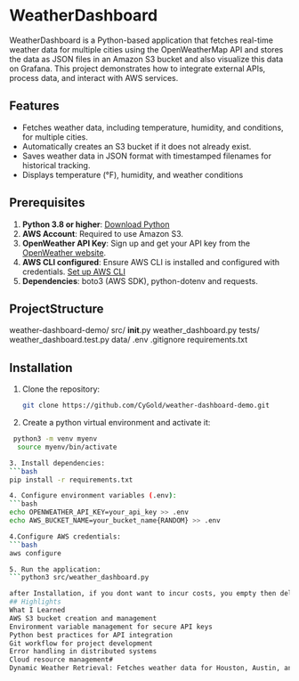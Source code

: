 # WeatherDashboard

WeatherDashboard is a Python-based application that fetches real-time weather data for multiple cities using the OpenWeatherMap API and stores the data as JSON files in an Amazon S3 bucket and also visualize this data on Grafana. 
This project demonstrates how to integrate external APIs, process data, and interact with AWS services.

## Features

- Fetches weather data, including temperature, humidity, and conditions, for multiple cities.
- Automatically creates an S3 bucket if it does not already exist.
- Saves weather data in JSON format with timestamped filenames for historical tracking.
- Displays temperature (°F), humidity, and weather conditions

## Prerequisites

1. **Python 3.8 or higher**:  [Download Python](https://www.python.org/downloads/)
2. **AWS Account**: Required to use Amazon S3.
3. **OpenWeather API Key**: Sign up and get your API key from the [OpenWeather website](https://openweathermap.org/api).
4. **AWS CLI configured**: Ensure AWS CLI is installed and configured with credentials. [Set up AWS CLI](https://docs.aws.amazon.com/cli/latest/userguide/cli-configure-quickstart.html)
5. **Dependencies**: boto3 (AWS SDK), python-dotenv and requests.

## ProjectStructure

weather-dashboard-demo/
  src/
    __init__.py
    weather_dashboard.py
  tests/
    weather_dashboard.test.py
  data/
  .env
  .gitignore
  requirements.txt

## Installation

1. Clone the repository:
   ```bash
   git clone https://github.com/CyGold/weather-dashboard-demo.git
   
2. Create a python virtual environment and activate it:
 ```bash
  python3 -m venv myenv
   source myenv/bin/activate 

3. Install dependencies:
```bash
pip install -r requirements.txt

4. Configure environment variables (.env):
```bash
echo OPENWEATHER_API_KEY=your_api_key >> .env
echo AWS_BUCKET_NAME=your_bucket_name{RANDOM} >> .env

4.Configure AWS credentials:
```bash
aws configure

5. Run the application:
```python3 src/weather_dashboard.py

after Installation, if you dont want to incur costs, you empty then delte the S3 bucket on the aws console
## Highlights
 What I Learned
AWS S3 bucket creation and management
Environment variable management for secure API keys
Python best practices for API integration
Git workflow for project development
Error handling in distributed systems
Cloud resource management#
Dynamic Weather Retrieval: Fetches weather data for Houston, Austin, and Dallas in real-time. • Error Handling: Improved resilience for API failures and bucket operations. • Resource Cleanup: Ensures AWS resources are cleaned up properly using the delete action.